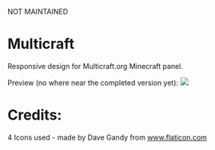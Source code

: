 NOT MAINTAINED

Multicraft
==========

Responsive design for Multicraft.org Minecraft panel.


Preview (no where near the completed version yet):
<img src="http://i.imgur.com/6uE0yNr.png">




Credits:
==========

4 Icons used - made by Dave Gandy from <a href="http://www.flaticon.com" title="Flaticon">www.flaticon.com</a>
